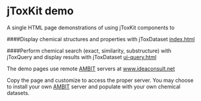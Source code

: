 jToxKit demo
==========

A single HTML page demonstrations of using jToxKit components to 


####Display chemical structures and properties with jToxDataset
[index.html](http://ideaconsult.github.io/Toxtree.js)

####Perform chemical search (exact, similarity, substructure) with jToxQuery and display results with jToxDataset
[ui-query.html](http://ideaconsult.github.io/Toxtree.js/ui-query.html)


The demo pages use remote [AMBIT](http://ambit.sf.net) servers at www.ideaconsult.net

Copy the page and customize to access the proper server.  You may choose to install your own [AMBIT](http://ambit.sf.net) server and populate with your own chemical datasets.
